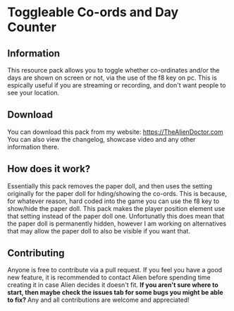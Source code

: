 # Toggleable Co-ords and Day Counter
## Information
This resource pack allows you to toggle whether co-ordinates and/or the days are shown on screen or not, via the use of the f8 key on pc. This is espically useful if you are streaming or recording, and don't want people to see your location.
## Download
You can download this pack from my website: https://TheAlienDoctor.com <br>
You can also view the changelog, showcase video and any other information there.
## How does it work?
Essentially this pack removes the paper doll, and then uses the setting originally for the paper doll for hding/showing the co-ords. This is because, for whatever reason, hard coded into the game you can use the f8 key to show/hide the paper doll. This pack makes the player position element use that setting instead of the paper doll one. Unfortunatly this does mean that the paper doll is permanently hidden, however I am working on alternatives that may allow the paper doll to also be visible if you want that.
## Contributing
Anyone is free to contribute via a pull request. If you feel you have a good new feature, it is recommended to contact Alien before spending time creating it in case Alien decides it doesn't fit. <b>
If you aren't sure where to start, then maybe check the issues tab for some bugs you might be able to fix? </b>
Any and all contributions are welcome and appreciated!
